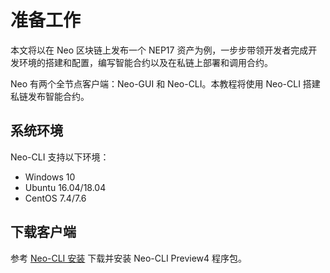 # 准备工作

本文将以在 Neo 区块链上发布一个 NEP17 资产为例，一步步带领开发者完成开发环境的搭建和配置，编写智能合约以及在私链上部署和调用合约。

Neo 有两个全节点客户端：Neo-GUI 和 Neo-CLI。本教程将使用 Neo-CLI 搭建私链发布智能合约。

## 系统环境 

Neo-CLI 支持以下环境：

- Windows 10
- Ubuntu 16.04/18.04
- CentOS 7.4/7.6

## 下载客户端

参考 [Neo-CLI 安装](../node/cli/setup.md) 下载并安装 Neo-CLI Preview4 程序包。

